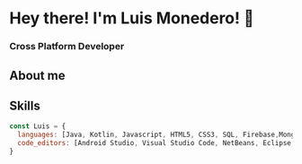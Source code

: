 
# Hey there! I'm Luis Monedero! 👋
### Cross Platform Developer


## About me
<!--Graduated as Cross Platform Developer. Currently looking for my spot in a company as Android developer while programating and learning some new stuff.  
-->
## Skills
```js
const Luis = {
  languages: [Java, Kotlin, Javascript, HTML5, CSS3, SQL, Firebase,MongoDB],
  code_editors: [Android Studio, Visual Studio Code, NetBeans, Eclipse, Sublime Text]
}
